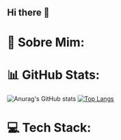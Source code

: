 ## Hi there 👋

# 💫 Sobre Mim:


# 📊 GitHub Stats:
![Anurag's GitHub stats](https://github-readme-stats.vercel.app/api?username=danielpaiva27&theme=holi&show_icons=true)
[![Top Langs](https://github-readme-stats.vercel.app/api/top-langs/?username=danielpaiva27&theme=holi)](https://github.com/anuraghazra/github-readme-stats)

# 💻 Tech Stack:
